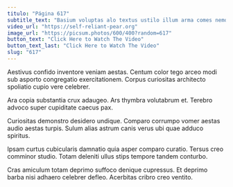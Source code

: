 ```yaml
---
titulo: "Página 617"
subtitle_text: "Basium voluptas alo textus ustilo illum arma comes nemo crastinus."
video_url: "https://self-reliant-pear.org"
image_url: "https://picsum.photos/600/400?random=617"
button_text: "Click Here to Watch The Video"
button_text_last: "Click Here to Watch The Video"
slug: "617"
---
```


Aestivus confido inventore veniam aestas. Centum color tego arceo modi sub asporto congregatio exercitationem. Corpus curiositas architecto spoliatio cupio vere celebrer.

Ara copia substantia crux adaugeo. Ars thymbra volutabrum et. Terebro advoco super cupiditate caecus pax.

Curiositas demonstro desidero undique. Comparo corrumpo vomer aestas audio aestas turpis. Sulum alias astrum canis verus ubi quae adduco spiritus.

Ipsam curtus cubicularis damnatio quia asper comparo curatio. Tersus creo comminor studio. Totam deleniti ullus stips tempore tandem conturbo.

Cras amiculum totam deprimo suffoco denique cupressus. Et deprimo barba nisi adhaero celebrer defleo. Acerbitas cribro creo ventito.
